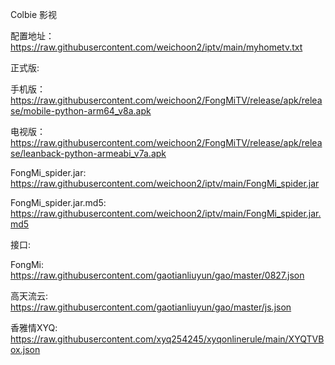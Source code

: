 Colbie 影视

配置地址：https://raw.githubusercontent.com/weichoon2/iptv/main/myhometv.txt

正式版:

手机版：https://raw.githubusercontent.com/weichoon2/FongMiTV/release/apk/release/mobile-python-arm64_v8a.apk

电视版：https://raw.githubusercontent.com/weichoon2/FongMiTV/release/apk/release/leanback-python-armeabi_v7a.apk

FongMi_spider.jar: https://raw.githubusercontent.com/weichoon2/iptv/main/FongMi_spider.jar

FongMi_spider.jar.md5: https://raw.githubusercontent.com/weichoon2/iptv/main/FongMi_spider.jar.md5

接口:

FongMi: https://raw.githubusercontent.com/gaotianliuyun/gao/master/0827.json

高天流云: https://raw.githubusercontent.com/gaotianliuyun/gao/master/js.json

香雅情XYQ: https://raw.githubusercontent.com/xyq254245/xyqonlinerule/main/XYQTVBox.json

